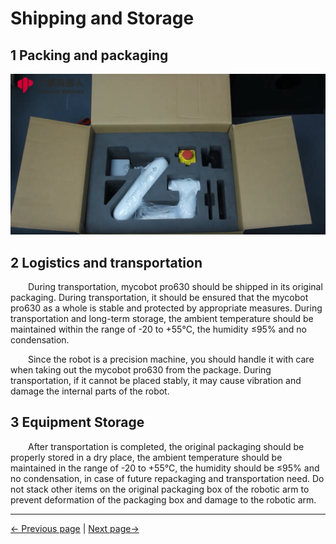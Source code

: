 # Shipping and Storage
## 1 Packing and packaging
![Packaging gesture](../resources/3-UserNotes/dabao.png)

## 2 Logistics and transportation
&emsp;&emsp;During transportation, mycobot pro630 should be shipped in its original packaging. During transportation, it should be ensured that the mycobot pro630 as a whole is stable and protected by appropriate measures. During transportation and long-term storage, the ambient temperature should be maintained within the range of -20 to +55°C, the humidity ≤95% and no condensation.

&emsp;&emsp;Since the robot is a precision machine, you should handle it with care when taking out the mycobot pro630 from the package. During transportation, if it cannot be placed stably, it may cause vibration and damage the internal parts of the robot.

## 3 Equipment Storage
&emsp;&emsp;After transportation is completed, the original packaging should be properly stored in a dry place, the ambient temperature should be maintained in the range of -20 to +55°C, the humidity should be ≤95% and no condensation, in case of future repackaging and transportation need. Do not stack other items on the original packaging box of the robotic arm to prevent deformation of the packaging box and damage to the robotic arm.

---
[← Previous page](3.1-SafetyInstruction.md) | [Next page→](3.3-MaintenanceandCare.md)